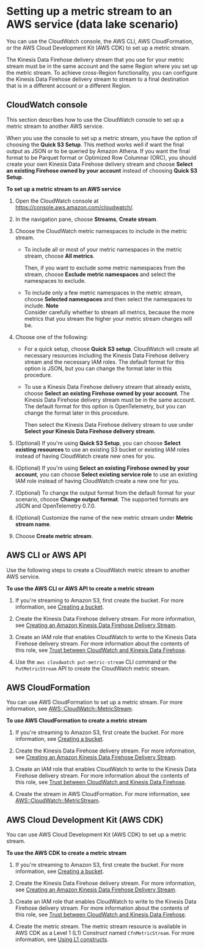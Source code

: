 # Setting up a metric stream to an AWS service \(data lake scenario\)<a name="CloudWatch-metric-streams-setup-datalake"></a>

You can use the CloudWatch console, the AWS CLI, AWS CloudFormation, or the AWS Cloud Development Kit \(AWS CDK\) to set up a metric stream\.

The Kinesis Data Firehose delivery stream that you use for your metric stream must be in the same account and the same Region where you set up the metric stream\. To achieve cross\-Region functionality, you can configure the Kinesis Data Firehose delivery stream to stream to a final destination that is in a different account or a different Region\.

## CloudWatch console<a name="CloudWatch-metric-streams-setup-datalake-console"></a>

This section describes how to use the CloudWatch console to set up a metric stream to another AWS service\.

When you use the console to set up a metric stream, you have the option of choosing the **Quick S3 Setup**\. This method works well if want the final output as JSON or to be queried by Amazon Athena\. If you want the final format to be Parquet format or Optimized Row Columnar \(ORC\), you should create your own Kinesis Data Firehose delivery stream and choose **Select an existing Firehose owned by your account** instead of choosing **Quick S3 Setup**\.

**To set up a metric stream to an AWS service**

1. Open the CloudWatch console at [https://console\.aws\.amazon\.com/cloudwatch/](https://console.aws.amazon.com/cloudwatch/)\.

1. In the navigation pane, choose **Streams**, **Create stream**\.

1. Choose the CloudWatch metric namespaces to include in the metric stream\.
   + To include all or most of your metric namespaces in the metric stream, choose **All metrics**\.

     Then, if you want to exclude some metric namespaces from the stream, choose **Exclude metric namespaces** and select the namespaces to exclude\.
   + To include only a few metric namespaces in the metric stream, choose **Selected namespaces** and then select the namespaces to include\.
**Note**  
Consider carefully whether to stream all metrics, because the more metrics that you stream the higher your metric stream charges will be\.

1. Choose one of the following:
   + For a quick setup, choose **Quick S3 setup**\. CloudWatch will create all necessary resources including the Kinesis Data Firehose delivery stream and the necessary IAM roles\. The default format for this option is JSON, but you can change the format later in this procedure\.
   + To use a Kinesis Data Firehose delivery stream that already exists, choose **Select an existing Firehose owned by your account**\. The Kinesis Data Firehose delivery stream must be in the same account\. The default format for this option is OpenTelemetry, but you can change the format later in this procedure\.

     Then select the Kinesis Data Firehose delivery stream to use under **Select your Kinesis Data Firehose delivery stream**\.

1. \(Optional\) If you're using **Quick S3 Setup**, you can choose **Select existing resources** to use an existing S3 bucket or existing IAM roles instead of having CloudWatch create new ones for you\.

1. \(Optional\) If you're using **Select an existing Firehose owned by your account**, you can choose **Select existing service role** to use an existing IAM role instead of having CloudWatch create a new one for you\.

1. \(Optional\) To change the output format from the default format for your scenario, choose **Change output format**\. The supported formats are JSON and OpenTelemetry 0\.7\.0\.

1. \(Optional\) Customize the name of the new metric stream under **Metric stream name**\.

1. Choose **Create metric stream**\.

## AWS CLI or AWS API<a name="CloudWatch-metric-streams-setup-datalake-CLI"></a>

Use the following steps to create a CloudWatch metric stream to another AWS service\.

**To use the AWS CLI or AWS API to create a metric stream**

1. If you're streaming to Amazon S3, first create the bucket\. For more information, see [ Creating a bucket](https://docs.aws.amazon.com/AmazonS3/latest/userguide/create-bucket-overview.html)\.

1. Create the Kinesis Data Firehose delivery stream\. For more information, see [ Creating an Amazon Kinesis Data Firehose Delivery Stream](https://docs.aws.amazon.com/firehose/latest/dev/basic-create.html)\.

1. Create an IAM role that enables CloudWatch to write to the Kinesis Data Firehose delivery stream\. For more information about the contents of this role, see [Trust between CloudWatch and Kinesis Data Firehose](CloudWatch-metric-streams-trustpolicy.md)\.

1. Use the `aws cloudwatch put-metric-stream` CLI command or the `PutMetricStream` API to create the CloudWatch metric stream\.

## AWS CloudFormation<a name="CloudWatch-metric-streams-setup-datalake-CFN"></a>

You can use AWS CloudFormation to set up a metric stream\. For more information, see [ AWS::CloudWatch::MetricStream](https://docs.aws.amazon.com/AWSCloudFormation/latest/UserGuide/aws-resource-cloudwatch-metricstream.html)\.

**To use AWS CloudFormation to create a metric stream**

1. If you're streaming to Amazon S3, first create the bucket\. For more information, see [ Creating a bucket](https://docs.aws.amazon.com/AmazonS3/latest/userguide/create-bucket-overview.html)\.

1. Create the Kinesis Data Firehose delivery stream\. For more information, see [ Creating an Amazon Kinesis Data Firehose Delivery Stream](https://docs.aws.amazon.com/firehose/latest/dev/basic-create.html)\.

1. Create an IAM role that enables CloudWatch to write to the Kinesis Data Firehose delivery stream\. For more information about the contents of this role, see [Trust between CloudWatch and Kinesis Data Firehose](CloudWatch-metric-streams-trustpolicy.md)\.

1. Create the stream in AWS CloudFormation\. For more information, see [ AWS::CloudWatch::MetricStream](https://docs.aws.amazon.com/AWSCloudFormation/latest/UserGuide/aws-resource-cloudwatch-metricstream.html)\.

## AWS Cloud Development Kit \(AWS CDK\)<a name="CloudWatch-metric-streams-setup-datalake-CDK"></a>

You can use AWS Cloud Development Kit \(AWS CDK\) to set up a metric stream\. 

**To use the AWS CDK to create a metric stream**

1. If you're streaming to Amazon S3, first create the bucket\. For more information, see [ Creating a bucket](https://docs.aws.amazon.com/AmazonS3/latest/userguide/create-bucket-overview.html)\.

1. Create the Kinesis Data Firehose delivery stream\. For more information, see [ Creating an Amazon Kinesis Data Firehose Delivery Stream](https://docs.aws.amazon.com/firehose/latest/dev/basic-create.html)\.

1. Create an IAM role that enables CloudWatch to write to the Kinesis Data Firehose delivery stream\. For more information about the contents of this role, see [Trust between CloudWatch and Kinesis Data Firehose](CloudWatch-metric-streams-trustpolicy.md)\.

1. Create the metric stream\. The metric stream resource is available in AWS CDK as a Level 1 \(L1\) Construct named `CfnMetricStream`\. For more information, see [ Using L1 constructs](https://docs.aws.amazon.com/cdk/latest/guide/constructs.html#constructs_l1_using.html)\.